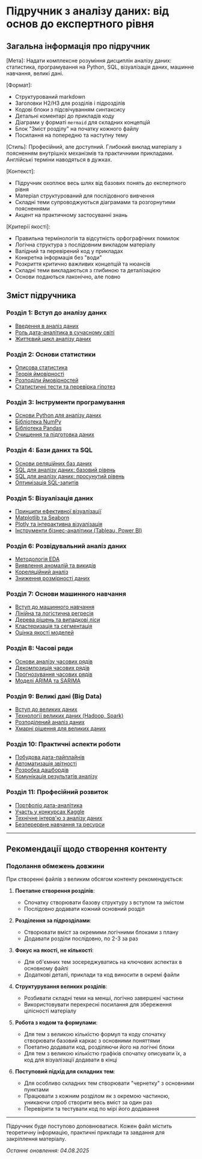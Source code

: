 # Підручник з аналізу даних: від основ до експертного рівня

## Загальна інформація про підручник

[Роль]: Дата-аналітик "підготовка від початківця до професіонала"

[Мета]: Надати комплексне розуміння дисциплін аналізу даних: статистика, програмування на Python, SQL, візуалізація даних, машинне навчання, великі дані.

[Формат]:

-   Структурований markdown
-   Заголовки H2/H3 для розділів і підрозділів
-   Кодові блоки з підсвічуванням синтаксису
-   Детальні коментарі до прикладів коду
-   Діаграми у форматі `mermaid` для складних концепцій
-   Блок "Зміст розділу" на початку кожного файлу
-   Посилання на попередню та наступну тему

[Стиль]: Професійний, але доступний. Глибокий виклад матеріалу з поясненням внутрішніх механізмів та практичними прикладами. Англійські терміни наводяться в дужках.

[Контекст]:

-   Підручник охоплює весь шлях від базових понять до експертного рівня
-   Матеріал структурований для послідовного вивчення
-   Складні теми супроводжуються діаграмами та розгорнутими поясненнями
-   Акцент на практичному застосуванні знань

[Критерії якості]:

-   Правильна термінологія та відсутність орфографічних помилок
-   Логічна структура з послідовним викладом матеріалу
-   Валідний та перевірений код у прикладах
-   Конкретна інформація без "води"
-   Розкриття критично важливих концепцій та нюансів
-   Складні теми викладаються з глибиною та деталізацією
-   Основи подаються лаконічно, але повно

## Зміст підручника

### Розділ 1: Вступ до аналізу даних

-   [Введення в аналіз даних](./01_введення_в_аналіз_даних.md)
-   [Роль дата-аналітика в сучасному світі](./02_роль_дата_аналітика.md)
-   [Життєвий цикл аналізу даних](./03_життєвий_цикл_аналізу_даних.md)

### Розділ 2: Основи статистики

-   [Описова статистика](./04_описова_статистика.md)
-   [Теорія ймовірності](./05_теорія_ймовірності.md)
-   [Розподіли ймовірностей](./06_розподіли_ймовірностей.md)
-   [Статистичні тести та перевірка гіпотез](./07_статистичні_тести.md)

### Розділ 3: Інструменти програмування

-   [Основи Python для аналізу даних](./08_основи_python.md)
-   [Бібліотека NumPy](./09_numpy.md)
-   [Бібліотека Pandas](./10_pandas.md)
-   [Очищення та підготовка даних](./11_очищення_даних.md)

### Розділ 4: Бази даних та SQL

-   [Основи реляційних баз даних](./12_основи_баз_даних.md)
-   [SQL для аналізу даних: базовий рівень](./13_sql_базовий.md)
-   [SQL для аналізу даних: просунутий рівень](./14_sql_просунутий.md)
-   [Оптимізація SQL-запитів](./15_оптимізація_sql.md)

### Розділ 5: Візуалізація даних

-   [Принципи ефективної візуалізації](./16_принципи_візуалізації.md)
-   [Matplotlib та Seaborn](./17_matplotlib_seaborn.md)
-   [Plotly та інтерактивна візуалізація](./18_plotly.md)
-   [Інструменти бізнес-аналітики (Tableau, Power BI)](./19_бізнес_аналітика.md)

### Розділ 6: Розвідувальний аналіз даних

-   [Методологія EDA](./20_методологія_eda.md)
-   [Виявлення аномалій та викидів](./21_аномалії_та_викиди.md)
-   [Кореляційний аналіз](./22_кореляційний_аналіз.md)
-   [Зниження розмірності даних](./23_зниження_розмірності.md)

### Розділ 7: Основи машинного навчання

-   [Вступ до машинного навчання](./24_вступ_до_ml.md)
-   [Лінійна та логістична регресія](./25_регресія.md)
-   [Дерева рішень та випадкові ліси](./26_дерева_рішень.md)
-   [Кластеризація та сегментація](./27_кластеризація.md)
-   [Оцінка якості моделей](./28_оцінка_моделей.md)

### Розділ 8: Часові ряди

-   [Основи аналізу часових рядів](./29_основи_часових_рядів.md)
-   [Декомпозиція часових рядів](./30_декомпозиція_часових_рядів.md)
-   [Прогнозування часових рядів](./31_прогнозування_часових_рядів.md)
-   [Моделі ARIMA та SARIMA](./32_arima_sarima.md)

### Розділ 9: Великі дані (Big Data)

-   [Вступ до великих даних](./33_вступ_до_big_data.md)
-   [Технології великих даних (Hadoop, Spark)](./34_технології_big_data.md)
-   [Розподілений аналіз даних](./35_розподілений_аналіз.md)
-   [Хмарні рішення для великих даних](./36_хмарні_рішення.md)

### Розділ 10: Практичні аспекти роботи

-   [Побудова дата-пайплайнів](./37_дата_пайплайни.md)
-   [Автоматизація звітності](./38_автоматизація_звітності.md)
-   [Розробка дашбордів](./39_розробка_дашбордів.md)
-   [Комунікація результатів аналізу](./40_комунікація_результатів.md)

### Розділ 11: Професійний розвиток

-   [Портфоліо дата-аналітика](./41_портфоліо.md)
-   [Участь у конкурсах Kaggle](./42_kaggle.md)
-   [Технічне інтерв'ю з аналізу даних](./43_технічне_інтервю.md)
-   [Безперервне навчання та ресурси](./44_безперервне_навчання.md)

---

## Рекомендації щодо створення контенту

### Подолання обмежень довжини

При створенні файлів з великим обсягом контенту рекомендується:

1. **Поетапне створення розділів**:

    - Спочатку створювати базову структуру з вступом та змістом
    - Послідовно додавати кожний основний розділ

2. **Розділення за підрозділами**:

    - Створювати вміст за окремими логічними блоками з плану
    - Додавати розділи послідовно, по 2-3 за раз

3. **Фокус на якості, не кількості**:

    - Для об'ємних тем зосереджуватись на ключових аспектах в основному файлі
    - Додаткові деталі, приклади та код виносити в окремі файли

4. **Структурування великих розділів**:

    - Розбивати складні теми на менші, логічно завершені частини
    - Використовувати перехресні посилання для збереження цілісності матеріалу

5. **Робота з кодом та формулами**:

    - Для тем з великою кількістю формул та коду спочатку створювати базовий каркас з основними поняттями
    - Поетапно додавати код, розділяючи його на логічні блоки
    - Для тем з великою кількістю графіків спочатку описувати їх, а код для візуалізації додавати в кінці

6. **Поступовий підхід для складних тем**:
    - Для особливо складних тем створювати "чернетку" з основними пунктами
    - Працювати з кожним розділом як з окремою частиною, уникаючи спроб створити весь вміст за один раз
    - Перевіряти та тестувати код по мірі його додавання

---

Підручник буде поступово доповнюватися. Кожен файл містить теоретичну інформацію, практичні приклади та завдання для закріплення матеріалу.

_Останнє оновлення: 04.08.2025_
